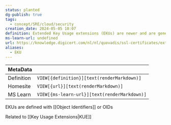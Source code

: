 ```yaml
---
status: planted
dg-publish: true
tags:
  - concept/SRE/cloud/security
creation_date: 2024-05-05 10:07
definition: Extended Key Usage extensions (EKUs) are newer and are generally used to restrict usage while the Key Usage Extensions (KUEs) are considered less flexible. KUEs is defined in terms of “operations“ whereas EKUs are defined in terms of “purpose”.
ms-learn-url: undefined
url: https://knowledge.digicert.com/nl/nl/quovadis/ssl-certificates/extended-key-usage-and-key-usage-extensions
aliases:
  - EKU
---
```


| MetaData   |                                              |
| ---------- | -------------------------------------------- |
| Definition | `VIEW[{definition}][text(renderMarkdown)]`   |
| Homesite   | `VIEW[{url}][text(renderMarkdown)]`          |
| MS Learn   | `VIEW[{ms-learn-url}][text(renderMarkdown)]` |

EKUs are defined with [[Object Identifiers]] or OIDs

Related to [[Key Usage Extensions|KUE]]